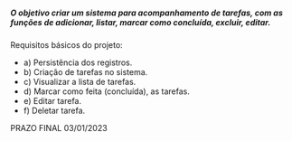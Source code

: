 ##### O objetivo criar um sistema para acompanhamento de tarefas, com as funções de adicionar, listar, marcar como concluída, excluir, editar.

Requisitos básicos do projeto:

- a) Persistência dos registros.
- b) Criação de tarefas no sistema.
- c) Visualizar a lista de tarefas.
- d) Marcar como feita (concluída), as tarefas.
- e) Editar tarefa.
- f) Deletar tarefa.


PRAZO FINAL 03/01/2023